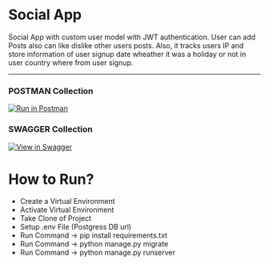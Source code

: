 # Social App
Social App with custom user model with JWT authentication. User can add Posts also can like dislike other users posts. Also, it tracks users IP and store information of user signup date wheather it was a holiday or not in user country where from user signup.
<hr>

### POSTMAN Collection
[![Run in Postman](https://run.pstmn.io/button.svg)](https://documenter.getpostman.com/view/26126281/2s93zGzdrF)

### SWAGGER Collection
[![View in Swagger](http://jessemillar.github.io/view-in-swagger-button/button.svg)](https://github.com/MuhammadUsmanAnjum/Swagger-Docs/blob/main/Swagger%20Docs%20of%20Social%20App)


# How to Run?
- Create a Virtual Environment
- Activate Virtual Environment
- Take Clone of Project
- Setup .env File (Postgress DB url)
- Run Command -> pip install requirements.txt
- Run Command -> python manage.py migrate
- Run Command -> python manage.py runserver
